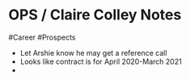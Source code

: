# OPS / Claire Colley Notes
#Career #Prospects
* Let Arshie know he may get a reference call
* Looks like contract is for April 2020-March 2021
* 